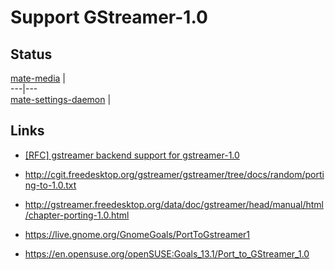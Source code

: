 # Support GStreamer-1.0

## Status

[mate-media](https://github.com/mate-desktop/mate-media) |  
---|---  
[mate-settings-daemon](https://github.com/mate-desktop/mate-settings-daemon) |  
  
## Links

  * [[RFC] gstreamer backend support for gstreamer-1.0](https://github.com/mate-desktop/mate-media/issues/9)

  * <http://cgit.freedesktop.org/gstreamer/gstreamer/tree/docs/random/porting-to-1.0.txt>

  * <http://gstreamer.freedesktop.org/data/doc/gstreamer/head/manual/html/chapter-porting-1.0.html>

  * <https://live.gnome.org/GnomeGoals/PortToGstreamer1>

  * <https://en.opensuse.org/openSUSE:Goals_13.1/Port_to_GStreamer_1.0>

